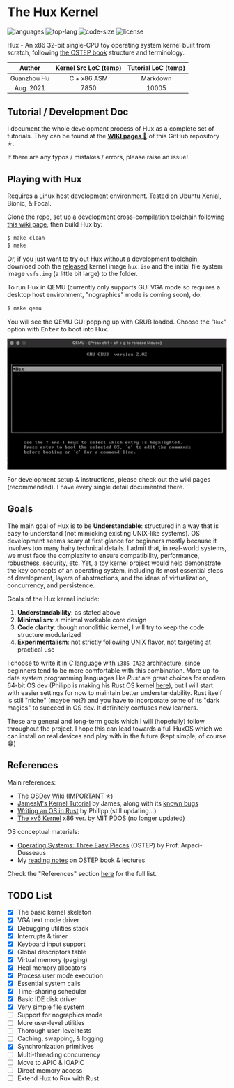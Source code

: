 # The Hux Kernel

![languages](https://img.shields.io/github/languages/count/josehu07/hux-kernel?color=green)
![top-lang](https://img.shields.io/github/languages/top/josehu07/hux-kernel?color=orange)
![code-size](https://img.shields.io/github/languages/code-size/josehu07/hux-kernel?color=lightgrey)
![license](https://img.shields.io/github/license/josehu07/hux-kernel)

Hux - An x86 32-bit single-CPU toy operating system kernel built from scratch, following [the OSTEP book](http://pages.cs.wisc.edu/~remzi/OSTEP/) structure and terminology.

|   Author    | Kernel Src LoC (temp)  | Tutorial LoC (temp) |
|   :---:     |         :---:          |       :---:         |
| Guanzhou Hu |      C + x86 ASM       |      Markdown       |
|  Aug. 2021  |         7850           |        10005        |


## Tutorial / Development Doc

I document the whole development process of Hux as a complete set of tutorials. They can be found at the [**WIKI pages 📝**](https://github.com/josehu07/hux-kernel/wiki) of this GitHub repository ✭.

If there are any typos / mistakes / errors, please raise an issue!


## Playing with Hux

Requires a Linux host development environment. Tested on Ubuntu Xenial, Bionic, & Focal.

Clone the repo, set up a development cross-compilation toolchain following [this wiki page](https://github.com/josehu07/hux-kernel/wiki/02.-The-Very-First-Skeleton), then build Hux by:

```bash
$ make clean
$ make
```

Or, if you just want to try out Hux without a development toolchain, download both the [released](https://github.com/josehu07/hux-kernel/releases) kernel image `hux.iso` and the initial file system image `vsfs.img` (a little bit large) to the folder.

To run Hux in QEMU (currently only supports GUI VGA mode so requires a desktop host environment, "nographics" mode is coming soon), do:

```bash
$ make qemu
```

You will see the QEMU GUI popping up with GRUB loaded. Choose the "`Hux`" option with <kbd>Enter</kbd> to boot into Hux.

<p align=center> <img src="README-demo.gif" width=720px align=center /> </p>

For development setup & instructions, please check out the wiki pages (recommended). I have every single detail documented there.


## Goals

The main goal of Hux is to be **Understandable**: structured in a way that is easy to understand (not mimicking existing UNIX-like systems). OS development seems scary at first glance for beginners mostly because it involves too many hairy technical details. I admit that, in real-world systems, we must face the complexity to ensure compatibility, performance, robustness, security, etc. Yet, a toy kernel project would help demonstrate the key concepts of an operating system, including its most essential steps of development, layers of abstractions, and the ideas of virtualization, concurrency, and persistence.

Goals of the Hux kernel include:

1. **Understandability**: as stated above
2. **Minimalism**: a minimal workable core design
3. **Code clarity**: though monolithic kernel, I will try to keep the code structure modularized
4. **Experimentalism**: not strictly following UNIX flavor, not targeting at practical use

I choose to write it in *C* language with `i386-IA32` architecture, since beginners tend to be more comfortable with this combination. More up-to-date system programming languages like *Rust* are great choices for modern 64-bit OS dev (Philipp is making his Rust OS kernel [here](https://os.phil-opp.com/)), but I will start with easier settings for now to maintain better understandability. Rust itself is still "niche" (maybe not?) and you have to incorporate some of its "dark magics" to succeed in OS dev. It definitely confuses new learners.

These are general and long-term goals which I will (hopefully) follow throughout the project. I hope this can lead towards a full HuxOS which we can install on real devices and play with in the future (kept simple, of course 😁)


## References

Main references:

- [The OSDev Wiki](https://wiki.osdev.org/) (IMPORTANT ✭)
- [JamesM's Kernel Tutorial](http://www.jamesmolloy.co.uk/tutorial_html/) by James, along with its [known bugs](https://wiki.osdev.org/James_Molloy's_Tutorial_Known_Bugs)
- [Writing an OS in Rust](https://os.phil-opp.com/) by Philipp (still updating...)
- [The xv6 Kernel](https://github.com/mit-pdos/xv6-public) x86 ver. by MIT PDOS (no longer updated)

OS conceptual materials:

- [Operating Systems: Three Easy Pieces](http://pages.cs.wisc.edu/~remzi/OSTEP/) (OSTEP) by Prof. Arpaci-Dusseaus
- My [reading notes](https://www.josehu.com/notes) on OSTEP book & lectures

Check the "References" section [here](https://github.com/josehu07/hux-kernel/wiki/01.-Prerequisite-Readings) for the full list.


## TODO List

- [x] The basic kernel skeleton
- [x] VGA text mode driver
- [x] Debugging utilities stack
- [x] Interrupts & timer
- [x] Keyboard input support
- [x] Global descriptors table
- [x] Virtual memory (paging)
- [x] Heal memory allocators
- [x] Process user mode execution
- [x] Essential system calls
- [x] Time-sharing scheduler
- [x] Basic IDE disk driver
- [x] Very simple file system
- [ ] Support for nographics mode
- [ ] More user-level utilities
- [ ] Thorough user-level tests
- [ ] Caching, swapping, & logging
- [x] Synchronization primitives
- [ ] Multi-threading concurrency
- [ ] Move to APIC & IOAPIC
- [ ] Direct memory access
- [ ] Extend Hux to Rux with Rust

